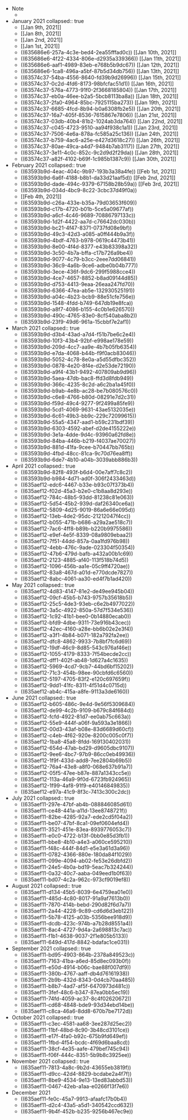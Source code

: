 - Note
	- <!-- /*note for editing this file. As I have removed extraneous exported material, the lines with "tags" is left above the section heading to which it applies. It needs to be moved down sever lines.
	  This has been corrected 10-24-2022 12:30pm.
	  -->
- January 2021
  collapsed:: true
	- [[Jan 9th, 2021]]
	- [[Jan 8th, 2021]]
	- [[Jan 2nd, 2021]]
	- [[Jan 1st, 2021]]
	- ((635686e6-257a-4c3e-bed4-2ea55fffad0c)) [[Jan 10th, 2021]]
	- ((635686e6-4f22-4334-806e-d2935a339366)) [[Jan 11th, 2021]]
	- ((635686e6-aaf1-4989-83eb-e768b5b9dc67)) [[Jan 12th, 2021]]
	- ((635686e6-1ca8-496a-a5bf-87b5d34db756)) [[Jan 13th, 2021]]
	- ((63574c37-54ba-4556-8640-fd39b9d26996)) [[Jan 15th, 2021]]
	- ((63574c37-0c2d-4fd6-8173-98bfcfac51d1)) [[Jan 16th, 2021]]
	- ((63574c37-576a-4773-91f0-2f3668185804)) [[Jan 17th, 2021]]
	- ((63574c37-eb0a-46ee-b2a5-5bcb8113ba8a)) [[Jan 18th, 2021]]
	- ((63574c37-2fa0-4964-85bc-7925115ba273)) [[Jan 19th, 2021]]
	- ((63574c37-6685-4fcd-8b94-b0a6308fb2e5)) [[Jan 20th, 2021]]
	- ((63574c37-16a7-405f-8536-7615867e7806)) [[Jan 21st, 2021]]
	- ((63574c37-03db-40b4-81b2-1024ab3da764)) [[Jan 22nd, 2021]]
	- ((63574c37-c045-4723-9510-aa94f938c1a1)) [[Jan 23rd, 2021]]
	- ((63574c37-7506-4e6a-878a-fc585a25c136)) [[Jan 24th, 2021]]
	- ((63574c37-b759-4ac6-a25e-e427d3618c27)) [[Jan 26th, 2021]]
	- ((63574c37-80ae-49ca-a4d7-9484b7ab3117)) [[Jan 27th, 2021]]
	- ((63574c37-3e11-4c0c-852c-9c2d9d2f29da)) [[Jan 28th, 2021]]
	- ((63574c37-a82f-4102-b69f-1c985b1387c9)) [[Jan 30th, 2021]]
- February 2021
  collapsed:: true
	- ((63593b9d-4eac-404c-9b97-193b3a38a4fe)) [[Feb 1st, 2021]]
	- ((63593b9d-6a6f-4188-b8b1-da33d21aaf5d)) [[Feb 2nd, 2021]]
	- ((63593b9d-dade-494c-9379-67158b28b59a)) [[Feb 3rd, 2021]]
	- ((63593b9d-034d-4bc9-8c22-3cbc37d49f0a))
	- [[Feb 4th, 2021]]
	- ((63593b9d-c26a-433e-b35a-79d03653f609))
	- ((63593b9d-c17b-4720-b01b-5ce5a09677af))
	- ((63593b9d-a6cf-4c46-9689-70886797133c))
	- ((63593b9d-1d2f-4422-aa7d-c76642dc030b))
	- ((63593b9d-bc21-4f47-8371-0737fd08e9bf))
	- ((63593b9d-49c3-42d3-a085-a0ff444b9a3f))
	- ((63593b9d-4bdf-4763-b978-0619c4473b41))
	- ((63593b9d-8e00-4f4d-8377-e43b83398a32))
	- ((63593b9d-3c50-4b7a-bffa-c17b726a9be4))
	- ((63593b9d-9077-4c79-b3cc-2eee7dd06841))
	- ((63593b9d-36c9-4a6b-9ce6-adbe0b04b777))
	- ((63593b9d-3ece-436f-9dc6-299f5988cce4))
	- ((63593b9d-4ce7-4657-8852-b8ad09144d85))
	- ((63593b9d-d753-4413-9eaa-26eaa247fd70))
	- ((63593b9d-6366-47ea-ab5e-132930525191))
	- ((63593b9d-a04c-4b23-bcb9-88e51cfe756e))
	- ((63593b9d-1548-4fdd-b749-647db19e8fca))
	- ((63593b9d-a8f7-4086-b155-4c0b1e626570))
	- ((63593b9d-490c-4765-83e0-8cf540aba8b2))
	- ((63593b9d-23f9-49d6-961a-15cbbf7e2af1))
- March 2021
  collapsed:: true
	- ((63593b9d-d3b4-43ad-a7d4-f51b7be6c2e4))
	- ((63593b9d-10f3-43b4-92bf-e998ae178e59))
	- ((63593b9d-209d-4cc7-aa9e-4b7b05fb6354))
	- ((63593b9d-e7da-4068-b44b-f9f0acb83046))
	- ((63593b9d-5052-4c78-8e0a-a5d55dfbc352))
	- ((63593b9d-0878-4e20-8f4e-d2e53de72190))
	- ((63593b9d-a9f4-43b1-9492-407809ab9d96))
	- ((63593b9d-5aea-47db-bac8-ffd3d8fdb949))
	- ((63593b9d-366c-4235-8c2d-a6c2ba1a45f0))
	- ((63593b9d-b9ab-4e8b-ac28-be7b080576c0))
	- ((63593b9d-c6e8-4766-b80d-08291e7d2c31))
	- ((63593b9d-f59d-49c4-9277-9f2499a85fe9))
	- ((63593b9d-5cd1-4069-9631-43ae5132035e))
	- ((63593b9d-6c61-49b3-bb9c-229c72099615))
	- ((63593b9d-55a5-4347-aad1-b59c231bdf39))
	- ((63593b9d-6303-4592-abef-d2de4155222e))
	- ((63593b9d-3e1a-4dde-9d4c-93960a62fd8e))
	- ((63593b9d-84ba-446b-b219-f4037ae70027))
	- ((63593b9d-881d-41fa-9cee-b70447bb765b))
	- ((63593b9d-4fbd-48cc-81ca-9c70d76ea8ff))
	- ((63593b9d-6de7-4b10-a04b-3039abb886b3))
- April 2021
  collapsed:: true
	- ((63593b9d-82f8-493f-b6d4-00e7aff7c8c2))
	- ((63593b9d-b984-4d71-ad0f-306f2433463d))
	- ((635aef12-edc6-4467-b33e-b93c07f373b4))
	- ((635aef12-f02d-45a3-b2e0-c1b8aa8d293e))
	- ((635aef12-784c-48b5-93dd-81238c81e063))
	- ((635aef12-5d54-45b2-939d-daf26340ce6a))
	- ((635aef12-5809-4d25-9019-86a6e66e095d))
	- ((635aef12-13eb-4de2-95dc-21212047f4cc))
	- ((635aef12-b055-471b-b686-a29a2ae518c7))
	- ((635aef12-7ac6-4ff8-b89b-b220b9975586))
	- ((635aef12-e9ef-4e5f-8339-08a9809ebaa2))
	- ((635aef12-7f51-44dd-857a-0aa1fd976b98))
	- ((635aef12-4ebb-476c-9ade-023304f50354))
	- ((635aef12-47b6-479d-bafb-a432a00b1c69))
	- ((635aef12-2123-4885-af40-113f518b74d5))
	- ((635aef12-1096-456b-aa1e-05c9ff4720ae))
	- ((635aef12-83a8-467d-a01d-e770dcde7827))
	- ((635aef12-8abc-4061-aa30-ed4f7b1ad420))
- May 2021
  collapsed:: true
	- ((635aef12-4d83-4147-81e2-de49ee945b04))
	- ((635aef12-09cf-45b5-b743-9757b35618b5))
	- ((635aef12-25c5-4de3-93eb-c6e2b4977022))
	- ((635aef12-3a5c-4922-850a-57d7f534e536))
	- ((635aef12-1c92-41b1-bee0-0b14880ecab0))
	- ((635aef12-bfd9-4dbe-9311-73e916b43cec))
	- ((635aef12-42ec-4160-a28e-bb6b02e2e3f4))
	- ((635aef12-a3f1-4b84-b071-182a792fa2ee))
	- ((635aef12-dfc8-4862-9933-7b8bf7fc6d69))
	- ((635aef12-19df-46c9-8d85-543c976af46e))
	- ((635aef12-1055-4179-8333-7f54becde2cc))
	- ((635aef12-dff1-402f-ab48-1d627a4c1635))
	- ((635aef12-5969-4cd7-9cb7-44bd6bf15202))
	- ((635aef12-71c3-454b-98ee-90cbfd6c6560))
	- ((635aef12-5197-4705-83f2-e120c697659f))
	- ((635aef12-9dd1-41fc-8311-4f51d4c0715d))
	- ((635aef12-ab4c-415a-a8fe-9113a3de6160))
- June 2021
  collapsed:: true
	- ((635aef12-b605-486c-9e4d-9e56f5309684))
	- ((635aef12-de99-4c2b-9109-b679c84f684d))
	- ((635aef12-fcfd-4922-81d7-ee0ab75c663a))
	- ((635aef12-55e9-444f-a06f-9a593a3e1866))
	- ((635aef12-00d3-43af-b08e-83d6689d60cf))
	- ((635aef12-c4eb-4f62-920e-8200c005c0f7))
	- ((635aef12-1ba8-45a8-8fdd-169130402031))
	- ((635aef12-654d-47ab-bd29-d9605dbc9107))
	- ((635aef12-9ee6-4bc7-97b9-86cc0eb49936))
	- ((635aef12-1f9f-433d-add8-7ee2804b69b5))
	- ((635aef12-76a4-43e8-a8f0-068e637b91a7))
	- ((635aef12-05f5-47ee-b87e-887a1343cc5e))
	- ((635aef12-113a-46a9-9f0d-6723fb924965))
	- ((635aef12-1f99-4af8-91f9-e40146849835))
	- ((635aef12-e97a-41c9-8f3c-7413c300c2dc))
- July 2021
  collapsed:: true
	- ((635aef11-297e-47bf-ab4b-088846085d61))
	- ((635aef11-ce48-441a-a11d-13ee8748721f))
	- ((635aef11-82be-4285-92a7-ede2cd5f04a2))
	- ((635aef11-be07-47bf-8ca1-09ef0604efd4))
	- ((635aef11-3521-451e-83ea-8939776053c7))
	- ((635aef11-e0c0-4722-b13f-0bb0e85d3fb1))
	- ((635aef11-bbe8-4b10-a4e3-a060ce595210))
	- ((635aef11-f48c-444f-84d1-e5e3a61d3a96))
	- ((635aef11-0782-4366-880e-180da84f1029))
	- ((635aef11-099e-4094-ab02-fe53e26dbfd2))
	- ((635aef11-24e5-4b0a-bd19-5eac7b324244))
	- ((635aef11-0a32-40c7-aaba-049eed1b0f63))
	- ((635aef11-bd07-4c2a-962c-973cf9019ef8))
- August 2021
  collapsed:: true
	- ((635aef11-d134-45b5-8039-6e4759ea01e0))
	- ((635aef11-485d-4c80-8017-91a9af7613b0))
	- ((635aef11-7870-414b-bebd-290d82f6d7a7))
	- ((635aef11-2a44-4228-9c89-cd6d6d3eb122))
	- ((635aef11-5b78-4125-a03b-5356bee918d9))
	- ((635aef11-dcdb-423c-974b-a7b28d8551a4))
	- ((635aef11-8ac4-4727-9d4a-2a698813c7ac))
	- ((635aef11-f1b1-4638-9037-2f1e805b5133))
	- ((635aef11-649d-417d-8842-bdafac1ce031))
- September 2021
  collapsed:: true
	- ((635aef11-bd95-4903-864b-2378a849523c))
	- ((635aef11-7163-41ba-a6ed-85d8ec093b0f))
	- ((635aef11-e50d-4914-b06c-bae88f007df9))
	- ((635aef11-380b-4767-aaff-db4d76161938))
	- ((635aef11-2b9b-432d-8343-0d4cb70aa485))
	- ((635aef11-b8b7-4ad7-af5f-6470973d481c))
	- ((635aef11-3fef-48c6-b347-87ea0bb5ec19))
	- ((635aef11-74fd-4059-ac37-8c4f02620672))
	- ((635aef11-cd68-4848-bde9-93d34ebd14be))
	- ((635aef11-c8ca-46a6-8dd8-670b7be7172d))
- October 2021
  collapsed:: true
	- ((635aef11-c3ec-4581-aa68-3ee287d25ec2))
	- ((635aef11-11bf-48bd-8c90-3b48cd3101ce))
	- ((635aef11-e17f-4fa0-b92c-675b9fd649ef))
	- ((635aef11-1fbd-4f54-bcdc-4f69d6baa8cd))
	- ((635aef11-38cf-4e35-aafe-479bef745c94))
	- ((635aef11-f06f-444c-8351-5b9b8c3925ee))
- November 2021
  collapsed:: true
	- ((635aef11-7813-4a8c-9b2d-43655eb3819f))
	- ((635aef11-d9cc-42d4-8829-bcdabe2a4f7f))
	- ((635aef11-8be9-4534-9e13-13ed83abbd53))
	- ((635aef11-0467-42eb-a1aa-e0266f13f7e6))
- December 2021
	- ((635aef11-fe0c-45a7-9913-afaafc17b0b4))
	- ((635aef11-d2c4-43a5-a5d1-340542ccd632))
	- ((635aef11-9b4f-452b-b235-9256b467ec9e))